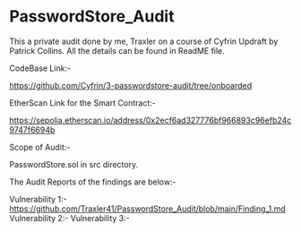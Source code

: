 # PasswordStore_Audit
This a private audit done by me, Traxler on a course of Cyfrin Updraft by Patrick Collins. All the details can be found in ReadME file.

CodeBase Link:- 

https://github.com/Cyfrin/3-passwordstore-audit/tree/onboarded


EtherScan Link for the Smart Contract:- 

https://sepolia.etherscan.io/address/0x2ecf6ad327776bf966893c96efb24c9747f6694b

Scope of Audit:- 

PasswordStore.sol in src directory.

The Audit Reports of the findings are below:- 

Vulnerability 1:- https://github.com/Traxler41/PasswordStore_Audit/blob/main/Finding_1.md
Vulnerability 2:- 
Vulnerability 3:-

